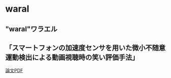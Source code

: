 # waral
## "waral"ワラエル

## 「スマートフォンの加速度センサを用いた微小不随意運動検出による動画視聴時の笑い評価手法」

[論文PDF](http://blog.shirai.la/wp-content/uploads/downloads/2013/09/VRSJ2013_kitada.pdf)

